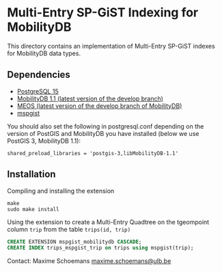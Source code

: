 Multi-Entry SP-GiST Indexing for MobilityDB
===========================================

This directory contains an implementation of Multi-Entry SP-GiST indexes for MobilityDB data types.

Dependencies
------------
- [PostgreSQL 15](https://www.postgresql.org/)
- [MobilityDB 1.1 (latest version of the develop branch)](https://github.com/MobilityDB/MobilityDB)
- [MEOS (latest version of the develop branch of MobilityDB)](https://www.libmeos.org/)
- [mspgist](../mspgist)

You should also set the following in postgresql.conf depending on the version of PostGIS and MobilityDB you have installed (below we use PostGIS 3, MobilityDB 1.1):

```
shared_preload_libraries = 'postgis-3,libMobilityDB-1.1'
```

Installation
------------
Compiling and installing the extension
```
make
sudo make install
```

Using the extension to create a Multi-Entry Quadtree on the tgeompoint column `trip` from the table `trips(id, trip)`
```sql
CREATE EXTENSION mspgist_mobilitydb CASCADE;
CREATE INDEX trips_mspgist_trip on trips using mspgist(trip);
```

Contact:
  Maxime Schoemans  <maxime.schoemans@ulb.be>
